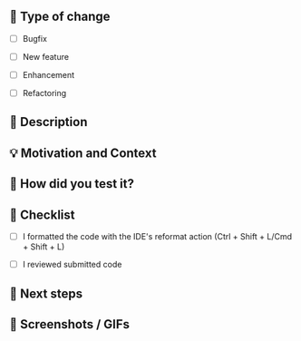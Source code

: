 ## :loudspeaker: Type of change
<!--- Put an `x` in the boxes that apply -->
- [ ] Bugfix
- [ ] New feature
- [ ] Enhancement
- [ ] Refactoring


## :scroll: Description
<!--- Describe your changes in detail -->


## :bulb: Motivation and Context
<!--- Why is this change required? What problem does it solve? -->
<!--- If it fixes an open issue, please link to the issue here. -->


## :green_heart: How did you test it?


## :pencil: Checklist
<!--- Put an `x` in the boxes that apply -->
- [ ] I formatted the code with the IDE's reformat action (Ctrl + Shift + L/Cmd + Shift + L)
- [ ] I reviewed submitted code


## :crystal_ball: Next steps


## :camera_flash: Screenshots / GIFs
<!--- Mandatory for UI changes -->
<!-- Uncomment the next line and replace it with links to your screenshots. -->
<!--
<img src="https://placekitten.com/260/260" width="260">&emsp;<img src="https://placekitten.com/300/300" width="260">
-->
